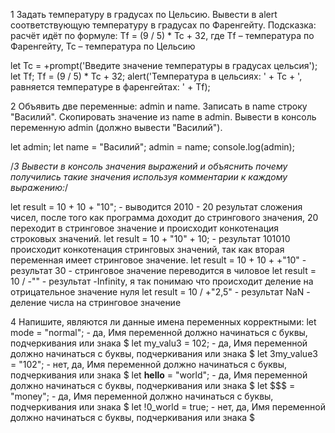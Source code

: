 1 Задать температуру в градусах по Цельсию. Вывести в alert соответствующую температуру в
градусах по Фаренгейту. Подсказка: расчёт идёт по формуле:
Tf = (9 / 5) * Tc + 32, где Tf – температура по Фаренгейту, Tc – температура по Цельсию

let Tc = +prompt('Введите значение температуры в градусах цельсия');
let Tf;
Tf = (9 / 5) * Tc + 32;
alert('Температура в цельсиях: ' + Tc + ', равняется температуре в фаренгейтах: ' + Tf);

2 Объявить две переменные: admin и name. Записать в name строку "Василий". Скопировать
значение из name в admin. Вывести в консоль переменную admin (должно вывести "Василий").

let admin;
let name = "Василий";
admin = name;
console.log(admin);

/*3 Вывести в консоль значения выражений и объяснить почему получились такие значения
используя комментарии к каждому выражению:*/

 let result = 10 + 10 + "10"; - выводится 2010 - 20 результат сложения чисел, 
после того как программа доходит до стрингового значения, 20 переходит в стринговое значение
и происходит конкотенация строковых значений.
let result = 10 + "10" + 10; - результат 101010 происходит конкотенация стринговых значений, 
так как вторая переменная имеет стринговое значение.
let result = 10 + 10 + +"10" - результат 30 - стринговое значение переводится в чиловое
let result = 10 / -"" - результат -Infinity, я так понимаю что происходит деление на отрицательное
значение нуля
let result = 10 / +"2,5" - результат NaN - деление числа на стринговое значение

 4 Напишите, являются ли данные имена переменных корректными:
let mode = "normal"; - да, Имя переменной должно начинаться с буквы, подчеркивания или знака $
let my_valu3 = 102; - да, Имя переменной должно начинаться с буквы, подчеркивания или знака $
let 3my_value3 = "102"; - нет, да, Имя переменной должно начинаться с буквы, подчеркивания или знака $
let __hello__ = "world"; - да, Имя переменной должно начинаться с буквы, подчеркивания или знака $
let $$$ = "money"; - да, Имя переменной должно начинаться с буквы, подчеркивания или знака $
let !0_world = true; - нет, да, Имя переменной должно начинаться с буквы, подчеркивания или знака $